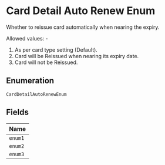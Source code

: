 
# Card Detail Auto Renew Enum

Whether to reissue card automatically when nearing the expiry.

Allowed values: -

1. As per card type setting (Default).
2. Card will be Reissued when nearing its expiry date.
3. Card will not be Reissued.

## Enumeration

`CardDetailAutoRenewEnum`

## Fields

| Name |
|  --- |
| `enum1` |
| `enum2` |
| `enum3` |


